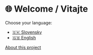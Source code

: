 # 🌐 Welcome / Vitajte

Choose your language:

- [🇸🇰 Slovensky](sk/index.md)
- [🇬🇧 English](en/index.md)

[About this project](about.md)
